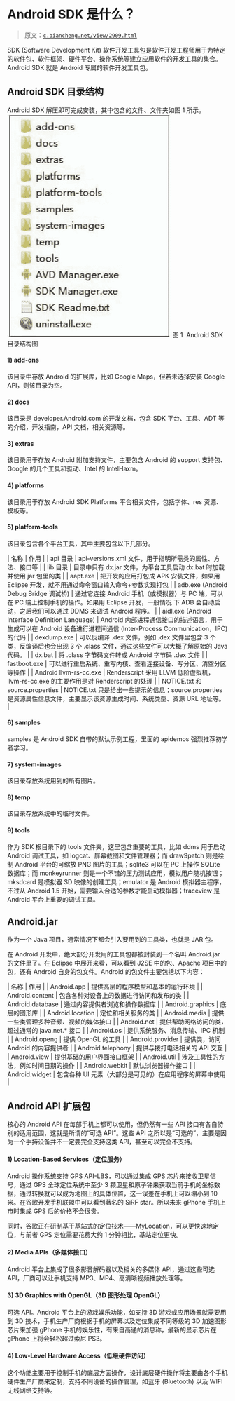 # Android SDK 是什么？

> 原文：[`c.biancheng.net/view/2909.html`](http://c.biancheng.net/view/2909.html)

SDK (Software Development Kit) 软件开发工具包是软件开发工程师用于为特定的软件包、软件框架、硬件平台、操作系统等建立应用软件的开发工具的集合。Android SDK 就是 Android 专属的软件开发工具包。

## Android SDK 目录结构

Android SDK 解压即可完成安装，其中包含的文件、文件夹如图 1 所示。![](img/3b443ec95f310d8ef6f794dbe29925d2.png)
图 1  Android SDK 目录结构图

#### 1) add-ons

该目录中存放 Android 的扩展库，比如 Google Maps，但若未选择安装 Google API，则该目录为空。

#### 2) docs

该目录是 developer.Android.com 的开发文档，包含 SDK 平台、工具、ADT 等的介绍，开发指南，API 文档，相关资源等。

#### 3) extras

该目录用于存放 Android 附加支持文件，主要包含 Android 的 support 支持包、Google 的几个工具和驱动、Intel 的 IntelHaxm。

#### 4) platforms

该目录用于存放 Android SDK Platforms 平台相关文件，包括字体、res 资源、模板等。

#### 5) platform-tools

该目录包含各个平台工具，其中主要包含以下几部分。

| 名称 | 作用 |
| api 目录 | api-versions.xml 文件，用于指明所需类的属性、方法、接口等 |
| lib 目录 | 目录中只有 dx.jar 文件，为平台工具启动 dx.bat 时加载并使用 jar 包里的类 |
| aapt.exe | 把开发的应用打包成 APK 安装文件，如果用 Eclipse 开发，就不用通过命令窗口输入命令+参数实现打包 |
| adb.exe (Android Debug Bridge 调试桥) | 通过它连接 Android 手机（或模拟器）与 PC 端，可以在 PC 端上控制手机的操作。如果用 Eclipse 开发，一般情况 下 ADB 会自动启动，之后我们可以通过 DDMS 来调试 Android 程序。 |
| aidl.exe (Android Interface Definition Language) | Android 内部进程通信接口的描述语言，用于生成可以在 Android 设备进行进程间通信 (Inter-Process Communication，IPC) 的代码 |
| dexdump.exe | 可以反编译 .dex 文件，例如 .dex 文件里包含 3 个类，反编译后也会出现 3 个 .class 文件，通过这些文件可以大概了解原始的 Java 代码。 |
| dx.bat | 将 .class 字节码文件转成 Android 字节码 .dex 文件 |
| fastboot.exe | 可以进行重启系统、重写内核、查看连接设备、写分区、清空分区等操作 |
| Android llvm-rs-cc.exe | Renderscript 采用 LLVM 低阶虚拟机，llvm-rs-cc.exe 的主要作用是对 Renderscript 的处理 |
| NOTICE.txt 和 source.properties | NOTICE.txt 只是给出一些提示的信息；source.properties 是资源属性信息文件，主要显示该资源生成时间、系统类型、资源 URL 地址等。 |

#### 6) samples

samples 是 Android SDK 自带的默认示例工程，里面的 apidemos 强烈推荐初学者学习。

#### 7) system-images

该目录存放系统用到的所有图片。

#### 8) temp

该目录存放系统中的临时文件。

#### 9) tools

作为 SDK 根目录下的 tools 文件夹，这里包含重要的工具，比如 ddms 用于启动 Android 调试工具，如 logcat、屏幕截图和文件管理器；而 draw9patch 则是绘制 Android 平台的可缩放 PNG 图片的工具；sqlite3 可以在 PC 上操作 SQLite 数据库；而 monkeyrunner 则是一个不错的压力测试应用，模拟用户随机按钮；mksdcard 是模拟器 SD 映像的创建工具；emulator 是 Android 模拟器主程序，不过从 Android 1.5 开始，需要输入合适的参数才能启动模拟器；traceview 是 Android 平台上重要的调试工具。 

## Android.jar

作为一个 Java 项目，通常情况下都会引入要用到的工具类，也就是 JAR 包。

在 Android 开发中，绝大部分开发用的工具包都被封装到一个名叫 Android.jar 的文件里了。在 Eclipse 中展开来看，可以看到 J2SE 中的包、Apache 项目中的包，还有 Android 自身的包文件。Android 的包文件主要包括以下内容： 

| 名称 | 作用 |
| Android.app | 提供高层的程序模型和基本的运行环境 |
| Android.content | 包含各种对设备上的数据进行访问和发布的类 |
| Android.database | 通过内容提供者浏览和操作数据库 |
| Android.graphics | 底层的图形库 |
| Android.location | 定位和相关服务的类 |
| Android.media | 提供一些类管理多种音频、视频的媒体接口 |
| Android.net | 提供帮助网络访问的类，超过通常的 java.net.* 接口 |
| Android.os | 提供系统服务、消息传输、IPC 机制 |
| Android.openg | 提供 OpenGL 的工具 |
| Android.provider | 提供类，访问 Android 的内容提供者 |
| Android.telephony | 提供与拨打电话相关的 API 交互 |
| Android.view | 提供基础的用户界面接口框架 |
| Android.util | 涉及工具性的方法，例如时间日期的操作 |
| Android.webkit | 默认浏览器操作接口 |
| Android.widget | 包含各种 UI 元素（大部分是可见的）在应用程序的屏幕中使用 |

## Android API 扩展包

核心的 Android API 在每部手机上都可以使用，但仍然有一些 API 接口有各自特别的适用范围，这就是所谓的“可选 API”。这些 API 之所以是“可选的”，主要是因为一个手持设备并不一定要完全支持这类 API，甚至可以完全不支持。

#### 1) Location-Based Services（定位服务）

Android 操作系统支持 GPS API-LBS，可以通过集成 GPS 芯片来接收卫星信号，通过 GPS 全球定位系统中至少 3 颗卫星和原子钟来获取当前手机的坐标数据，通过转换就可以成为地图上的具体位置，这一误差在手机上可以缩小到 10 米。在谷歌开发手机联盟中可以看到著名的 SiRF star。所以未来 gPhone 手机上市时集成 GPS 后的价格不会很贵。

同时，谷歌正在研制基于基站式的定位技术——MyLocation，可以更快速地定位，与前者 GPS 定位需要花费大约 1 分钟相比，基站定位更快。

#### 2) Media APIs（多媒体接口）

Android 平台上集成了很多影音解码器以及相关的多媒体 API，通过这些可选 API，厂商可以让手机支持 MP3、MP4、高清晰视频播放处理等。

#### 3) 3D Graphics with OpenGL（3D 图形处理 OpenGL）

可选 API。Android 平台上的游戏娱乐功能，如支持 3D 游戏或应用场景就需要用到 3D 技术，手机生产厂商根据手机的屏幕以及定位集成不同等级的 3D 加速图形芯片来加强 gPhone 手机的娱乐性，有来自高通的消息称，最新的显示芯片在 gPhone 上将会轻松超过索尼 PS3。

#### 4) Low-Level Hardware Access（低级硬件访问）

这个功能主要用于控制手机的底层方面操作，设计底层硬件操作将主要由各个手机硬件生产厂商来定制，支持不同设备的操作管理，如蓝牙 (Bluetooth) 以及 WIFI 无线网络支持等。